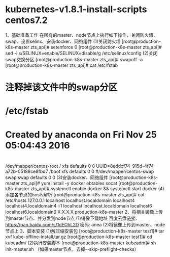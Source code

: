 # kubernetes-v1.8.1-install-scripts centos7.2
1、基础准备工作
在所有的master、node节点上执行如下操作，关闭防火墙、swap、设置selinx、安装docker、网络组件
(1)关闭防火墙
[root@production-k8s-master zts_api]# setenforce 0
[root@production-k8s-master zts_api]# sed -i s/SELINUX=enable/SELINUX=disable/g /etc/selinux/config 
(2)关闭swap交换分区
[root@production-k8s-master zts_api]# swapoff -a
[root@production-k8s-master zts_api]# cat /etc/fstab 

# 注释掉该文件中的swap分区
# /etc/fstab
# Created by anaconda on Fri Nov 25 05:04:43 2016
#
/dev/mapper/centos-root /                       xfs     defaults        0 0
UUID=8eddcf74-915d-4f74-a72b-05188ce8fbd7 /boot                   xfs     defaults        0 0
#/dev/mapper/centos-swap swap                    swap    defaults        0 0
(3)安装docker、网络组件
[root@production-k8s-master zts_api]# yum install -y docker ebtables socat
[root@production-k8s-master zts_api]# systemctl enable docker && systemctl start docker
(4)添加各节点的hosts解析
[root@production-k8s-master zts_api]# cat /etc/hosts
127.0.0.1   localhost localhost.localdomain localhost4 localhost4.localdomain4
::1         localhost localhost.localdomain localhost6 localhost6.localdomain6
X.X.X.X production-k8s-master
2、将相关镜像上传到master节点、并分发到node节点
(1)镜像下载地址
百度云盘链接: https://pan.baidu.com/s/1dEOhL2D 密码: anea
(2)将镜像上传到master、node节点上
3、脚本安装
(1)解压缩安装包
[root@production-k8s-master test1]# tar xvf kube-offline-install.tar.gz
[root@production-k8s-master test1]# cd kubeadm/
(2)执行安装脚本
[root@production-k8s-master kubeadm]# sh init-master.sh
（如果master节点，去掉--skip-preflight-checks）









